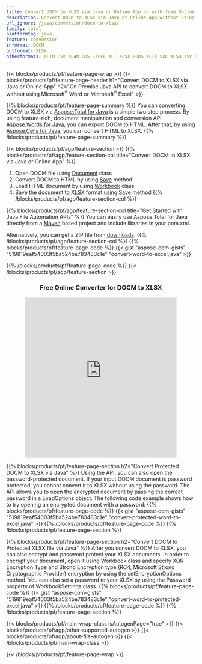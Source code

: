 ```yaml
---
title: Convert DOCM to XLSX via Java or Online App or with free Online Converter
description: Convert DOCM to XLSX via Java or Online App without using using Microsoft Word or Microsoft Excel or online. Test free POT to CSV online converter quickly before integrating the code. 
url_ignore: /java/conversion/docm-to-xlsx/
family: total
platformtag: java
feature: conversion
informat: DOCM
outformat: XLSX
otherformats: XLTM CSV XLAM ODS EXCEL XLT XLSX FODS XLTX SXC XLSB TSV XLSM DIF
---
```

{{< blocks/products/pf/feature-page-wrap >}}
{{< blocks/products/pf/feature-page-header h1="Convert DOCM to XLSX via Java or Online App" h2="On Premise Java API to convert DOCM to XLSX without using Microsoft<sup>&reg;</sup> Word or Microsoft<sup>&reg;</sup> Excel" >}}

{{% blocks/products/pf/feature-page-summary %}}
You can converting DOCM to XLSX via [Aspose.Total for Java](https://products.aspose.com/total/java/) is a simple two step process. By using feature-rich, document manipulation and conversion API [Aspose.Words for Java](https://products.aspose.com/words/java/), you can export DOCM to HTML. After that, by using [Aspose.Cells for Java](https://products.aspose.com/cells/java/), you can convert HTML to XLSX.
{{% /blocks/products/pf/feature-page-summary  %}}

{{< blocks/products/pf/agp/feature-section >}}
{{% blocks/products/pf/agp/feature-section-col title="Convert DOCM to XLSX via Java or Online App" %}}
1. Open DOCM file using [Document](https://reference.aspose.com/words/java/com.aspose.words/Document) class
2. Convert DOCM to HTML by using [Save](https://reference.aspose.com/words/java/com.aspose.words/Document#save(java.lang.String,com.aspose.words.SaveOptions)) method
3. Load HTML document by using [Workbook](https://reference.aspose.com/cells/java/com.aspose.cells/Workbook) class
4. Save the document to XLSX format using [Save](https://reference.aspose.com/cells/java/com.aspose.cells/workbook#save(java.lang.String,%20com.aspose.cells.SaveOptions)) method
{{% /blocks/products/pf/agp/feature-section-col %}}

{{% blocks/products/pf/agp/feature-section-col title="Get Started with Java File Automation APIs" %}}
You can easily use Aspose.Total for Java directly from a [Maven](https://releases.aspose.com/total/java/) based project and include libraries in your pom.xml.

Alternatively, you can get a ZIP file from [downloads](https://releases.aspose.com/total/java).
{{% /blocks/products/pf/agp/feature-section-col %}}
{{% blocks/products/pf/feature-page-code %}}
{{< gist "aspose-com-gists" "519819eaf54003f5ba524be783483c1e" "convert-word-to-excel.java" >}}

{{% /blocks/products/pf/feature-page-code %}}
{{< /blocks/products/pf/agp/feature-section >}}
<div class="container-fluid agp-content bg-white aboutfile box-1 vh100 section nopbtm">
<div class=container>
<div class=row>
<div class="demobox tc col-md-12 padding-0" align="center">

<h3>Free Online Converter for DOCM to XLSX</h3>

<iframe style="border: none; height: 426px;" scrolling="no" src="https://total-conversion-app-65z5r2lp.qa.k8s.dynabic.com/?to=xlsx&from=docm" id="child-iframe" width="80%"></iframe>

</div></div>
</div></div>

{{% blocks/products/pf/feature-page-section  h2="Convert Protected DOCM to XLSX via Java" %}}
Using the API, you can also open the password-protected document. If your input DOCM document is password protected, you cannot convert it to XLSX without using the password. The API allows you to open the encrypted document by passing the correct password in a LoadOptions object. The following code example shows how to try opening an encrypted document with a password:
{{% blocks/products/pf/feature-page-code %}}
{{< gist "aspose-com-gists" "519819eaf54003f5ba524be783483c1e" "convert-protected-word-to-excel.java" >}}
{{% /blocks/products/pf/feature-page-code  %}}
{{% /blocks/products/pf/feature-page-section %}}

{{% blocks/products/pf/feature-page-section  h2="Convert DOCM to Protected XLSX file via Java" %}}
After you convert DOCM to XLSX, you can also encrypt and password protect your XLSX documents. In order to encrypt your document, open it using Workbook class and specify XOR Encryption Type and Strong Encryption type (RC4, Microsoft Strong Cryptographic Provider) encryption by using the setEncryptionOptions method. You can also set a password to your XLSX by using the Password property of WorkbookSettings class.
{{% blocks/products/pf/feature-page-code %}}
{{< gist "aspose-com-gists" "519819eaf54003f5ba524be783483c1e" "convert-word-to-protected-excel.java" >}}
{{% /blocks/products/pf/feature-page-code  %}}
{{% /blocks/products/pf/feature-page-section %}}

{{< blocks/products/pf/main-wrap-class isAutogenPage="true" >}}
{{< blocks/products/pf/agp/other-supported-autogen >}}
{{< blocks/products/pf/agp/about-file-autogen >}}
{{< /blocks/products/pf/main-wrap-class >}}

{{< /blocks/products/pf/feature-page-wrap >}}